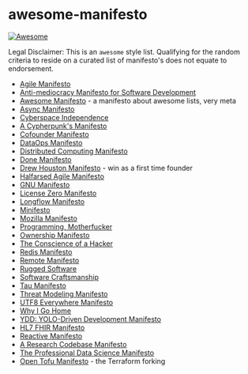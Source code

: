 # awesome-manifesto

[![Awesome](https://awesome.re/badge-flat.svg)](https://awesome.re)

Legal Disclaimer: This is an `awesome` style list. Qualifying for the random criteria to reside on a curated list of manifesto's does not equate to endorsement. 

- [Agile Manifesto](https://agilemanifesto.org/)
- [Anti-mediocracy Manifesto for Software Development](http://gabordemooij.com/index.php?p=manifesto)
- [Awesome Manifesto](https://github.com/sindresorhus/awesome/blob/master/awesome.md) - a manifesto about awesome lists, very meta
- [Async Manifesto](http://asyncmanifesto.org/)
- [Cyberspace Independence](https://www.eff.org/cyberspace-independence)
- [A Cypherpunk's Manifesto](https://what.cd)
- [Cofounder Manifesto](https://twitter.com/emilyca5/status/1192477453077233664?s=21)
- [DataOps Manifesto](https://dataopsmanifesto.org/en/)
- [Distributed Computing Manifesto](https://www.allthingsdistributed.com/2022/11/amazon-1998-distributed-computing-manifesto.html)
- [Done Manifesto](https://lifehacker.com/the-done-manifesto-lays-out-13-ground-rules-for-getting-5864004)
- [Drew Houston Manifesto](https://firstround.com/review/How-to-Win-as-a-First-Time-Founder-a-Drew-Houston-Manifesto/) - win as a first time founder
- [Halfarsed Agile Manifesto](http://www.halfarsedagilemanifesto.org/)
- [GNU Manifesto](https://www.gnu.org/gnu/manifesto.html)
- [License Zero Manifesto](https://writing.kemitchell.com/2017/09/12/The-License-Zero-Manifesto.html)
- [Longflow Manifesto](https://github.com/Nax/longflow-manifesto/blob/master/README.md)
- [Minifesto](http://minifesto.org)
- [Mozilla Manifesto](https://www.mozilla.org/en-US/about/manifesto/)
- [Programming, Motherfucker](http://programming-motherfucker.com)
- [Ownership Manifesto](https://github.com/apple/swift/blob/main/docs/OwnershipManifesto.md)
- [The Conscience of a Hacker](http://phrack.org/issues/7/3.html)
- [Redis Manifesto](http://oldblog.antirez.com/post/redis-manifesto.html)
- [Remote Manifesto](https://about.gitlab.com/company/culture/all-remote/)
- [Rugged Software](https://ruggedsoftware.org/)
- [Software Craftsmanship](http://manifesto.softwarecraftsmanship.org/)
- [Tau Manifesto](https://tauday.com/tau-manifesto)
- [Threat Modeling Manifesto](https://threatmodelingmanifesto.org)
- [UTF8 Everywhere Manifesto](https://utf8everywhere.org/)
- [Why I Go Home](http://adamschepis.com/2011/09/15/why-i-go-home-a-dads-manifesto.html)
- [YDD: YOLO-Driven Development Manifesto](https://andersoncardoso.github.io/ydd/)
- [HL7 FHIR Manifesto](https://www.lyniate.com/knowledge-hub/hl7-fhir-manifesto/)
- [Reactive Manifesto](https://www.reactivemanifesto.org/)
- [A Research Codebase Manifesto](https://www.moderndescartes.com/essays/research_code/)
- [The Professional Data Science Manifesto](http://datasciencemanifesto.org)
- [Open Tofu Manifesto](https://opentofu.org/manifesto) - the Terraform forking
